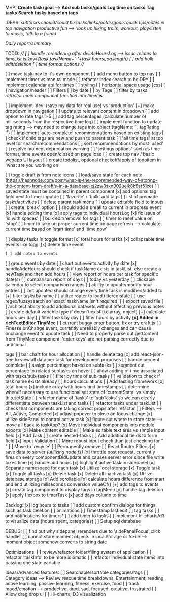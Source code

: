 MVP:
**Create task/goal --> Add sub tasks/goals**
**Log time on tasks**
**Tag tasks**
**Search tasks based on tags**

IDEAS:
_subtasks should/could be tasks/links/notes/goals_
_quick tips/notes in top navigation_
_productive fun --> 'look up hiking trails, workout, play/listen to music, talk to a friend'_

_Daily report/summary_

TODO:
_//
[ ] handle rerendering after deleteHoursLog --> issue relates to timeList.js key={task.taskName+'-'+task.hoursLog.length}
[ ] add bulk edit/deletion
[ ] time format options
//_

[ ] move task-nav to it's own component
[ ] add menu button to top nav
[ ] implement timer vs manual mode
[ ] refactor index search to be DRY
[ ] implement calendar api for times
[ ] styling
[ ] horizontal space usage [css]
[ ] navigation/header
[ ] Filters
[ ] by date
[ ] by Tags
[ ] filter by tasks _refactor main component function into timer.js_

[ ] implement 'dev' (save my data for real use) vs 'production'
[+] make dropdown in navigation
[ ] update to relevant content in dropdown
[ ] add option to rate tags 1-5
[ ] add tag percentages (calculate number of milliseconds from the respective time log)
[ ] implement function to update tag rating --> may need to change tags into object {tagName: '', tagRating ''}
[ ] implement 'auto-complete' recommendations based on existing tags
[ ] check if child tags are new and push to parent task
[ ] 'all time tags' at top level for search/recommendations
[ ] sort recommendations by most 'used'
[ ] resolve moment deprecation warning
[ ] 'settings options' such as time format, time events open/closed on page load
[ ] create top nav / basic webapp UI layout
[ ] create todolist, optional checkoff/apply of todoitem in 'what are you working on'

[ ] toggle draft js from note icons
[ ] load/save state for each note (https://hashnode.com/post/what-is-the-recommended-way-of-storing-the-content-from-draftjs-in-a-database-cj2zw3sxn002uelk8k9sr51xe)
[ ] saved state must be contained in parent component
[x] add optional tag field next to timer inputde
[ ] 'favorite' / 'bulk' add tags
[ ] list of premade tasks/activities
[ ] delete parent task menu
[ ] update editable field to inputs
[ ] create 'break' option
[ ] should add a break to current in progress event
[x] handle editing time
[x] apply tags to individual hoursLog
[x] fix issue of 'id with spaces'
[ ] bulk edit/removal for tags
[ ] timer to reset value on 'stop'
[ ] timer to take on proper current time on page refresh --> calculate current time based on 'start time' and 'time now'

[ ] display tasks in toggle format
[x] total hours for tasks
[x] collapsable time events like toggl
[x] delete time event

    [ ] add notes to events

[ ] group events by date
[ ] chart out events activity by date
[x] handleAddHours should check if taskName exists in taskList, else create a newTask and then add hours
[ ] view report of hours per task for specific date(s)
[ ] comparison report of days
[ ] today vs yesterday
[ ] clickable calendar to select comparison ranges
[ ] ability to update/modify hour entries
[ ] last updated should change every time task is modified/added to
[+] filter tasks by name
[ ] utilize router to load filtered state
[ ] use regex/fuzzysearch so 'exact' taskName isn't required'
[ ] export saved file
[ ] architect ability to add additional datasets without affecting previous notes
[ ] create default variable type if doesn't exist (i.e array, object)
[+] calculate hours per day
[ ] filter tasks by day
[ ] filter hours by activity
**[x] Added in richTextEditor TinyMce**
[ ] current buggy enter button, fix or try draft.js
[ ] Finesse onChange event, currently unreliably changes and can cause onchange event to update task
[ ] Need to properly parse out getContent from TinyMce component,
'enter keys' are not parsing correctly due to additional <p> tags
[ ] bar chart for hour allocation
[ ] handle delete tag
[x] add react-json-tree to view all data per task for development purposes
[ ] handle percent complete
[ ] assign percentage based on subtasks
[ ] segment out percentage to related subtasks on hover
[ ] allow adding of time associated with tasks/sub-tasks
[ ] filter by time of sub-tasks
[ ] validation to check if task name exists already
[ ] hours calculations
[ ] Add testing framework
[x] total hours
[x] include array with hours and timestamps
[ ] determine when/if necessary to use functional set state of 'currentState' vs simply this.setState
[ ] refactor name of 'tasks' to 'subTasks' so we can clearly differentiate between taskList and tasks
[ ] refactor tasks under taskList
[ ] check that components are taking correct props after refactor
[ ] Filters --> All, Active, Completed
[x] adjust popover to close on focus change
[x] utilize sidePanel to control active task
[x] figure out where to store state --> move all back to taskApp?
[x] Move individual components into module exports
[x] Make content editable
[ ] Make editable text area vs simple input field
[x] Add Task
[ ] create nested-tasks
[ ] Add additional fields to form field
[x] Input Validation
[ ] More robust input check than just checking for " "
[ ] Move to 'recycle'
[ ] Permanently remove
[ ] React Router Filters
[x] save data to server _(utilizing node fs)_
[x] throttle post request, currently fires on every componentDidUpdate and causes server error since file write takes time
[x] handle add hours
[x] highlight active task in sidepanel
[x] Separate namespace for each task
[x] Utilize local storage
[x] Toggle task
[x] Toggle all tasks
[x] Delete task
[x] Delete all inactive task
[x] Utilize database storage
[x] Add scrollable
[x] calculate hours difference from start and end utilizing miliseconds conversion valueOf()
[+] add tags to events
[x] create tag component to display tags in tagMenu
[x] handle tag deletion
[x] apply flexbox to timerTask
[x] add days column to time

Backlog:
[x] log hours to tasks
[ ] add custom confirm dialogs for things such as task deletion
[ ] animations
[ ] Timestamp last edit
[ ] tag tasks
[ ] add notifications for timers\*
[ ] add timer to tasks
[ ] Implement hi-charts/d3 to visualize data (hours spent, categories)
[ ] Setup sql database

DEBUG:
[ ] find out why sidepanel rerenders due to 'sidePanelFocus' click handler
[ ] cannot store moment objects in localStorage or fsFile --> moment object somehow converts to string date

Optimizations:
[ ] review/refactor folder/filing system of application
[ ] refactor 'taskInfo' to be more idiomatic
[ ] refactor individual state items into passing one state variable

Ideas/Advanced features:
[ ] Searchable/sortable categories/tags
[ ] Category ideas --> Review rescue time breakdowns. Entertainment, reading, active learning, passive learning, fitness, exercise, food
[ ] track mood/emotion --> productive, tired, sad, focused, creative, frustrated
[ ] Allow drag drop ui
[ ] Hi-charts, D3 visualization
